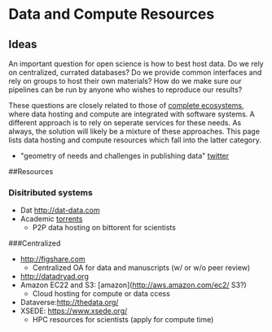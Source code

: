 Data and Compute Resources
==========================

## Ideas

An important question for open science is how to best host data. Do we rely on centralized, currated databases? Do we provide common interfaces and rely on groups to host their own materials? How do we make sure our pipelines can be run by anyone who wishes to reproduce our results?

These questions are closely related to those of [complete ecosystems](ecosystems), where data hosting and compute are integrated with software systems. A different approach is to rely on seperate services for these needs. As always, the solution will likely be a mixture of these approaches. This page lists data hosting and compute resources which fall into the latter category.

* "geometry of needs and challenges in publishing data" [twitter](https://twitter.com/billdoesphysics/status/488447056759894016)

##Resources

### Disitributed systems

* Dat http://dat-data.com
* Academic [torrents](http://academictorrents.com/about.php)
    * P2P data hosting on bittorent for scientists


###Centralized

* http://figshare.com
    * Centralized OA for data and manuscripts (w/ or w/o peer review)
* http://datadryad.org
* Amazon EC22 and S3: [amazon](http://aws.amazon.com/ec2/ S3?)
    * Cloud hosting for compute or data ccess
* Dataverse:http://thedata.org/
* XSEDE: https://www.xsede.org/
    * HPC resources for scientists (apply for compute time)


